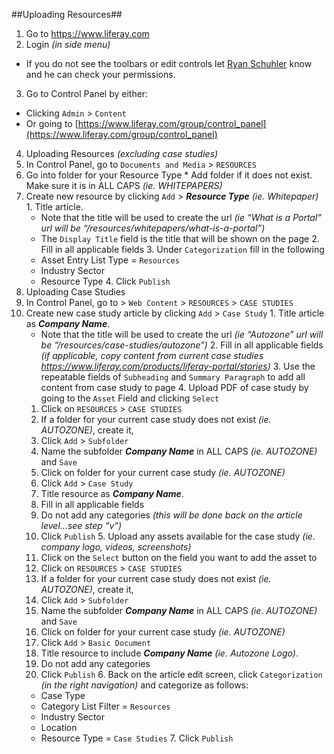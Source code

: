 ##Uploading Resources##

1. Go to https://www.liferay.com
2. Login _(in side menu)_
  * If you do not see the toolbars or edit controls let [Ryan Schuhler](mailto:ryan.schuhler@liferay.com) know and he can check your permissions.
3. Go to Control Panel by either:
  * Clicking `Admin` > `Content`
  * Or going to [https://www.liferay.com/group/control_panel](https://www.liferay.com/group/control_panel)
4. Uploading Resources _(excluding case studies)_
  1. In Control Panel, go to `Documents and Media` > `RESOURCES`
  2. Go into folder for your Resource Type
    * Add folder if it does not exist. Make sure it is in ALL CAPS _(ie. WHITEPAPERS)_
  3. Create new resource by clicking `Add` > **_Resource Type_** _(ie. Whitepaper)_
    1. Title article.
      * Note that the title will be used to create the url _(ie “What is a Portal” url will be “/resources/whitepapers/what-is-a-portal”)_
      * The `Display Title` field is the title that will be shown on the page
    2. Fill in all applicable fields
    3. Under `Categorization` fill in the following
      * Asset Entry List Type = `Resources`
      * Industry Sector
      * Resource Type
    4. Click `Publish`
5. Uploading Case Studies
  1. In Control Panel, go to > `Web Content` > `RESOURCES` > `CASE STUDIES`
  2. Create new case study article by clicking `Add` > `Case Study`
    1. Title article as **_Company Name_**.
      * Note that the title will be used to create the url _(ie “Autozone” url will be “/resources/case-studies/autozone”)_
    2. Fill in all applicable fields _(if applicable, copy content from current case studies https://www.liferay.com/products/liferay-portal/stories)_
    3. Use the repeatable fields of `Subheading` and `Summary Paragraph` to add all content from case study to page
    4. Upload PDF of case study by going to the `Asset` Field and clicking `Select`
      1. Click on `RESOURCES` > `CASE STUDIES`
      2. If a folder for your current case study does not exist _(ie. AUTOZONE)_, create it,
        1. Click `Add` > `Subfolder`
        2. Name the subfolder **_Company Name_** in ALL CAPS _(ie. AUTOZONE)_ and `Save`
      3. Click on folder for your current case study _(ie. AUTOZONE)_
      4. Click `Add` > `Case Study`
        1. Title resource as **_Company Name_**.
        2. Fill in all applicable fields
        3. Do not add any categories _(this will be done back on the article level...see step “v”)_
        4. Click `Publish`
    5. Upload any assets available for the case study _(ie. company logo, videos, screenshots)_
      1. Click on the `Select` button on the field you want to add the asset to
      2. Click on `RESOURCES` > `CASE STUDIES`
      3. If a folder for your current case study does not exist _(ie. AUTOZONE)_, create it,
        1. Click `Add` > `Subfolder`
        2. Name the subfolder **_Company Name_** in ALL CAPS _(ie. AUTOZONE)_ and `Save`
      3. Click on folder for your current case study _(ie. AUTOZONE)_
      4. Click `Add` > `Basic Document`
        1. Title resource to include **_Company Name_** _(ie. Autozone Logo)_.
        2. Do not add any categories
        3. Click `Publish`
    6. Back on the article edit screen, click `Categorization` _(in the right navigation)_ and categorize as follows:
      * Case Type
      * Category List Filter = `Resources`
      * Industry Sector
      * Location
      * Resource Type = `Case Studies`
    7. Click `Publish`
